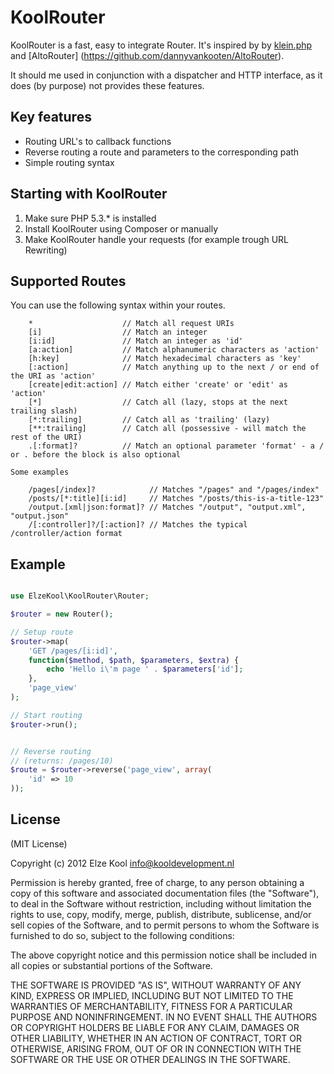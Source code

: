 # KoolRouter
KoolRouter is a fast, easy to integrate Router. It's inspired by by [klein.php](https://github.com/chriso/klein.php/)
and [AltoRouter] (https://github.com/dannyvankooten/AltoRouter).

It should me used in conjunction with a dispatcher and HTTP interface, as it does (by purpose) not 
provides these features.

## Key features
* Routing URL's to callback functions
* Reverse routing a route and parameters to the corresponding path
* Simple routing syntax

## Starting with KoolRouter
1. Make sure PHP 5.3.* is installed
2. Install KoolRouter using Composer or manually
3. Make KoolRouter handle your requests (for example trough URL Rewriting)

## Supported Routes
You can use the following syntax within your routes. 
```
    *                    // Match all request URIs
    [i]                  // Match an integer
    [i:id]               // Match an integer as 'id'
    [a:action]           // Match alphanumeric characters as 'action'
    [h:key]              // Match hexadecimal characters as 'key'
    [:action]            // Match anything up to the next / or end of the URI as 'action'
    [create|edit:action] // Match either 'create' or 'edit' as 'action'
    [*]                  // Catch all (lazy, stops at the next trailing slash)
    [*:trailing]         // Catch all as 'trailing' (lazy)
    [**:trailing]        // Catch all (possessive - will match the rest of the URI)
    .[:format]?          // Match an optional parameter 'format' - a / or . before the block is also optional

Some examples

    /pages[/index]?            // Matches "/pages" and "/pages/index"
    /posts/[*:title][i:id]     // Matches "/posts/this-is-a-title-123"
    /output.[xml|json:format]? // Matches "/output", "output.xml", "output.json"
    /[:controller]?/[:action]? // Matches the typical /controller/action format

```

## Example
```php

use ElzeKool\KoolRouter\Router;

$router = new Router();

// Setup route
$router->map(
    'GET /pages/[i:id]', 
    function($method, $path, $parameters, $extra) { 
        echo 'Hello i\'m page ' . $parameters['id'];
    },
    'page_view'
);

// Start routing
$router->run();


// Reverse routing
// (returns: /pages/10)
$route = $router->reverse('page_view', array(
    'id' => 10
));

```


## License

(MIT License)

Copyright (c) 2012 Elze Kool <info@kooldevelopment.nl>

Permission is hereby granted, free of charge, to any person obtaining a copy of this software and associated documentation files (the "Software"), to deal in the Software without restriction, including without limitation the rights to use, copy, modify, merge, publish, distribute, sublicense, and/or sell copies of the Software, and to permit persons to whom the Software is furnished to do so, subject to the following conditions:

The above copyright notice and this permission notice shall be included in all copies or substantial portions of the Software.

THE SOFTWARE IS PROVIDED "AS IS", WITHOUT WARRANTY OF ANY KIND, EXPRESS OR IMPLIED, INCLUDING BUT NOT LIMITED TO THE WARRANTIES OF MERCHANTABILITY, FITNESS FOR A PARTICULAR PURPOSE AND NONINFRINGEMENT. IN NO EVENT SHALL THE AUTHORS OR COPYRIGHT HOLDERS BE LIABLE FOR ANY CLAIM, DAMAGES OR OTHER LIABILITY, WHETHER IN AN ACTION OF CONTRACT, TORT OR OTHERWISE, ARISING FROM, OUT OF OR IN CONNECTION WITH THE SOFTWARE OR THE USE OR OTHER DEALINGS IN THE SOFTWARE.